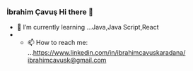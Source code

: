 ### İbrahim Çavuş Hi there 👋
- 🌱 I’m currently learning ...Java,Java Script,React
- - 📫 How to reach me: ...https://www.linkedin.com/in/ibrahimcavuskaradana/
                         ibrahimcavusk@gmail.com

<!--
**ibrahimcavusk/ibrahimcavusk** is a ✨ _special_ ✨ repository because its `README.md` (this file) appears on your GitHub profile.

Here are some ideas to get you started:

- 🔭 I’m currently working on ...
- 🌱 I’m currently learning ...Java,Java Script,React
- 👯 I’m looking to collaborate on ...
- 🤔 I’m looking for help with ...
- 💬 Ask me about ...
- 📫 How to reach me: ...https://www.linkedin.com/in/ibrahimcavuskaradana/
                                  ibrahimcavusk@gmail.com
- 😄 Pronouns: ...
- ⚡ Fun fact: ...
-->
